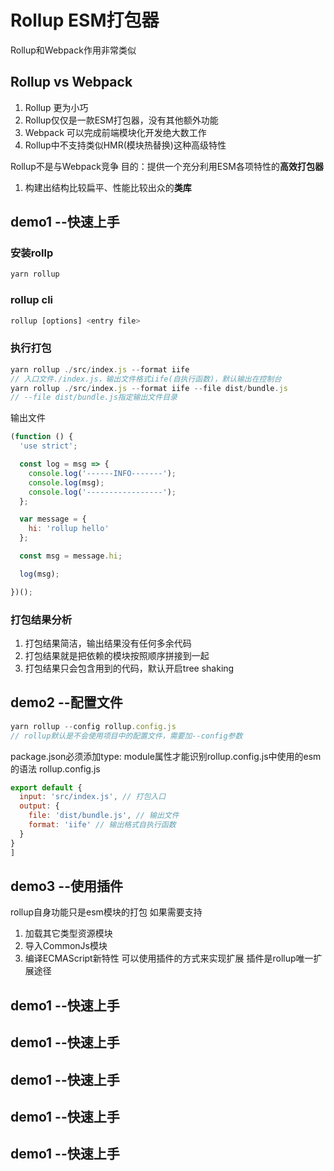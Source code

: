 # Rollup ESM打包器
Rollup和Webpack作用非常类似

## Rollup vs Webpack
1. Rollup 更为小巧 
2. Rollup仅仅是一款ESM打包器，没有其他额外功能
3. Webpack 可以完成前端模块化开发绝大数工作
4. Rollup中不支持类似HMR(模块热替换)这种高级特性

Rollup不是与Webpack竞争
目的：提供一个充分利用ESM各项特性的**高效打包器**
1. 构建出结构比较扁平、性能比较出众的**类库**

## demo1 --快速上手

### 安装rollp
```js
yarn rollup
```

### rollup cli
```js
rollup [options] <entry file>
```

### 执行打包
```js
yarn rollup ./src/index.js --format iife
// 入口文件./index.js，输出文件格式iife(自执行函数)，默认输出在控制台
yarn rollup ./src/index.js --format iife --file dist/bundle.js
// --file dist/bundle.js指定输出文件目录

```
输出文件
```js
(function () {
  'use strict';

  const log = msg => {
    console.log('------INFO-------');
    console.log(msg);
    console.log('-----------------');
  };

  var message = {
    hi: 'rollup hello'
  };

  const msg = message.hi;

  log(msg);

})();
```

### 打包结果分析
1. 打包结果简洁，输出结果没有任何多余代码
2. 打包结果就是把依赖的模块按照顺序拼接到一起
3. 打包结果只会包含用到的代码，默认开启tree shaking


## demo2 --配置文件
```js
yarn rollup --config rollup.config.js
// rollup默认是不会使用项目中的配置文件，需要加--config参数
```
package.json必须添加type: module属性才能识别rollup.config.js中使用的esm的语法
rollup.config.js
```js
export default {
  input: 'src/index.js', // 打包入口
  output: {
    file: 'dist/bundle.js', // 输出文件
    format: 'iife' // 输出格式自执行函数
  }
}
]
```

## demo3 --使用插件
rollup自身功能只是esm模块的打包
如果需要支持
1. 加载其它类型资源模块
2. 导入CommonJs模块
3. 编译ECMAScript新特性
可以使用插件的方式来实现扩展
插件是rollup唯一扩展途径



## demo1 --快速上手






## demo1 --快速上手





## demo1 --快速上手





## demo1 --快速上手




## demo1 --快速上手
